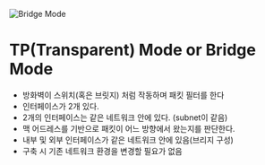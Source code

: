 ![Bridge Mode](https://img1.daumcdn.net/thumb/R1280x0/?scode=mtistory2&fname=https%3A%2F%2Fblog.kakaocdn.net%2Fdn%2FFCRhz%2FbtrCqGYZb2c%2FxrlnCc45kRjDrYVOC9c3Z0%2Fimg.png)

# TP(Transparent) Mode or Bridge Mode

* 방화벽이 스위치(혹은 브릿지) 처럼 작동하며 패킷 필터를 한다
* 인터페이스가 2개 있다.
* 2개의 인터페이스는 같은 네트워크 안에 있다. (subnet이 같음)
* 맥 어드레스를 기반으로 패킷이 어느 방향에서 왔는지를 판단한다.
* 내부 및 외부 인터페이스가 같은 네트워크 안에 있음(브리지 구성)
* 구축 시 기존 네트워크 환경을 변경할 필요가 없음